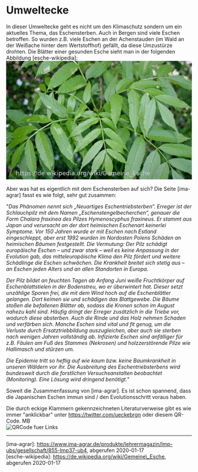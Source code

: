 # Umweltecke

In dieser Umweltecke geht es nicht um den Klimaschutz sondern um ein aktuelles Thema, das Eschensterben. Auch in Bergen sind
viele Eschen betroffen. So wurden z.B. viele Eschen an der 
Achenstauden (im Wald an der Weißache hinter dem Wertstoffhof) gefällt,
da diese Umzustürze drohten. Die Blätter einer gesunden Esche sieht man in der
folgenden Abbildung \[esche-wikipedia\]:
![Blätter Esche](Fraxinus-excelsior-male-leaves_annotated.JPG)

Aber was hat es eigentlich mit dem Eschensterben auf sich? Die Seite
\[ima-agrar\] fasst es wie folgt, sehr gut zusammen:

"_Das Phänomen nennt sich „Neuartiges Eschentriebsterben“. Erreger ist der
Schlauchpilz mit dem Namen „Eschenstengelbecherchen“, genauer die Form
Chalara fraxinea des Pilzes Hymenoscyphus fraxineus. Er stammt aus Japan
und verursacht an der dort heimischen Eschenart keinerlei Symptome. Vor 150
Jahren wurde er mit Eschen nach Estland eingeschleppt, aber erst 1992
wurden im Nordosten Polens Schäden an heimischen Bäumen festgestellt. Die
Vermutung: Der Pilz schädigt europäische Eschen – und zwar stark – weil es
keine Anpassung in der Evolution gab, das mitteleuropäische Klima den Pilz
fördert und weitere Schädlinge die Eschen schwächen. Die Krankheit breitet
sich stetig aus – an Eschen jeden Alters und an allen Standorten in Europa._
    
_Der Pilz bildet an feuchten Tagen ab Anfang Juni weiße Fruchtkörper auf
Eschenblattstielen in der Bodenstreu, wo er überwintert hat. Dieser setzt
unzählige Sporen frei, die mit dem Wind hoch auf die Eschenblätter
gelangen. Dort keimen sie und schädigen das Blattgewebe. Die Bäume stoßen
die befallenen Blätter ab, sodass die Kronen schon im August nahezu kahl
sind. Häufig dringt der Erreger zusätzlich in die Triebe vor, wodurch diese
absterben. Auch die Rinde und das Holz nehmen Schaden und verfärben sich.
Manche Eschen sind vital und fit genug, um die Verluste durch
Ersatztriebbildung auszugleichen, aber auch sie sterben nach wenigen Jahren
vollständig ab. Infizierte Eschen sind anfälliger für z.B. Fäulen am Fuß
des Stammes (Nekrosen) und holzzerstörende Pilze wie Hallimasch und stürzen
um._
    
_Die Epidemie tritt so heftig auf wie kaum bzw. keine Baumkrankheit in
unseren Wäldern vor ihr. Die Ausbreitung des Eschentriebsterbens wird
bundesweit durch die forstlichen Versuchsanstalten beobachtet (Monitoring).
Eine Lösung wird dringend benötigt._"

Soweit die Zusammenfassung von \[ima-agrar\]. Es ist schon spannend, dass
die Japanischen Eschen immun sind / den Evolutionsschritt voraus haben.

Die durch eckige Klammern gekennzeichneten Literaturverweise gibt es wie
immer "anklickbar" unter https://twitter.com/ueckebrgn oder diesem QR-Code.
MB <br/>
![QRCode fuer Links](ueckebrgn_qr_code.png)

----

\[ima-agrar\]: https://www.ima-agrar.de/produkte/lehrermagazin/lmp-ubs/gesellschaft/855-lmp37-ub4, abgerufen 2020-01-17 <br/>
\[esche-wikipedia\]: https://de.wikipedia.org/wiki/Gemeine\_Esche,
abgerufen 2020-01-17 <br/>

